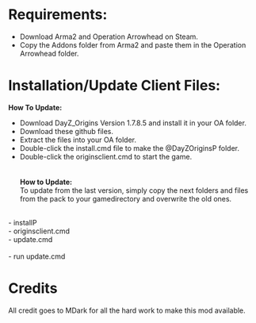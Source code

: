 Requirements:
===================================

- Download Arma2 and Operation Arrowhead on Steam.<br>
- Copy the Addons folder from Arma2 and paste them in the Operation Arrowhead folder.<br>


Installation/Update Client Files:
===================================
<b>How To Update:</b><br>
- Download DayZ_Origins Version 1.7.8.5 and install it in your OA folder.<br>
- Download these github files.<br>
- Extract the files into your OA folder.<br>
- Double-click the install.cmd file to make the @DayZOriginsP folder.<br>
- Double-click the originsclient.cmd to start the game.<br>
<br><br>
<b>How to Update:</b><br>
To update from the last version, simply copy the next folders and files from the pack to your gamedirectory and overwrite the old ones.<br>
<br>
	- installP<br>
	- originsclient.cmd<br>
	- update.cmd<br>
		 <br>
	- run update.cmd <br>


Credits
===================================
All credit goes to MDark for all the hard work to make this mod available.